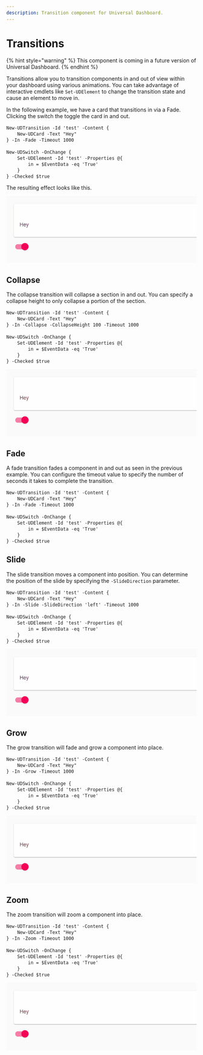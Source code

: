```yaml
---
description: Transition component for Universal Dashboard.
---
```


# Transitions



{% hint style="warning" %}
This component is coming in a future version of Universal Dashboard.
{% endhint %}

Transitions allow you to transition components in and out of view within your dashboard using various animations. You can take advantage of interactive cmdlets like `Set-UDElement` to change the transition state and cause an element to move in.

In the following example, we have a card that transitions in via a Fade. Clicking the switch the toggle the card in and out. 

```text
New-UDTransition -Id 'test' -Content {
    New-UDCard -Text "Hey"
} -In -Fade -Timeout 1000

New-UDSwitch -OnChange {
    Set-UDElement -Id 'test' -Properties @{
        in = $EventData -eq 'True'
    }
} -Checked $true
```

The resulting effect looks like this. 

![Transition a card](../../../.gitbook/assets/transition.gif)

## Collapse

The collapse transition will collapse a section in and out. You can specify a collapse height to only collapse a portion of the section.

```text
New-UDTransition -Id 'test' -Content {
    New-UDCard -Text "Hey"
} -In -Collapse -CollapseHeight 100 -Timeout 1000

New-UDSwitch -OnChange {
    Set-UDElement -Id 'test' -Properties @{
        in = $EventData -eq 'True'
    }
} -Checked $true
```

![Collapse Transition](../../../.gitbook/assets/collapse.gif)

## Fade 

A fade transition fades a component in and out as seen in the previous example. You can configure the timeout value to specify the number of seconds it takes to complete the transition. 

```text
New-UDTransition -Id 'test' -Content {
    New-UDCard -Text "Hey"
} -In -Fade -Timeout 1000

New-UDSwitch -OnChange {
    Set-UDElement -Id 'test' -Properties @{
        in = $EventData -eq 'True'
    }
} -Checked $true
```

## Slide

The slide transition moves a component into position. You can determine the position of the slide by specifying the `-SlideDirection` parameter. 

```text
New-UDTransition -Id 'test' -Content {
    New-UDCard -Text "Hey"
} -In -Slide -SlideDirection 'left' -Timeout 1000

New-UDSwitch -OnChange {
    Set-UDElement -Id 'test' -Properties @{
        in = $EventData -eq 'True'
    }
} -Checked $true
```

![Slide Transition](../../../.gitbook/assets/slide.gif)

## Grow

The grow transition will fade and grow a component into place.

```text
New-UDTransition -Id 'test' -Content {
    New-UDCard -Text "Hey"
} -In -Grow -Timeout 1000

New-UDSwitch -OnChange {
    Set-UDElement -Id 'test' -Properties @{
        in = $EventData -eq 'True'
    }
} -Checked $true
```

![Grow Transition](../../../.gitbook/assets/grow.gif)

## Zoom

The zoom transition will zoom a component into place. 

```text
New-UDTransition -Id 'test' -Content {
    New-UDCard -Text "Hey"
} -In -Zoom -Timeout 1000

New-UDSwitch -OnChange {
    Set-UDElement -Id 'test' -Properties @{
        in = $EventData -eq 'True'
    }
} -Checked $true
```

![Zoom Transition](../../../.gitbook/assets/zoom.gif)

